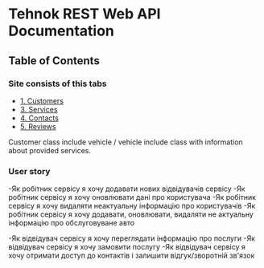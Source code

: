 # Tehnok REST Web API Documentation

## Table of Contents

### Site consists of this tabs
   - [1. Customers](#customers)
   - [3. Services](#services)
   - [4. Contacts](#contacts)
   - [5. Reviews](#reviews)

Customer class include vehicle / vehicle include class with information about provided services.

### User story

-Як робітник сервісу я хочу додавати нових відвідувачів сервісу
-Як робітник сервісу я хочу оновлювати дані про користувача
-Як робітник сервісу я хочу видаляти неактуальну інформацію про користувачів
-Як робітник сервісу я хочу додавати, оновлювати, видаляти не актуальну інформацію про обслуговуване авто

-Як відвідувач сервісу я хочу переглядати інформацію про послуги
-Як відвідувач сервісу я хочу замовити послугу
-Як відвідувач сервісу я хочу отримати доступ до контактів і залишити відгук/зворотній зв'язок
   
